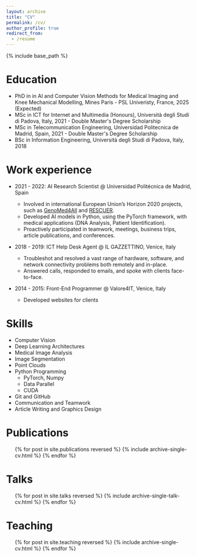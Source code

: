```yaml
---
layout: archive
title: "CV"
permalink: /cv/
author_profile: true
redirect_from:
  - /resume
---
```


{% include base_path %}

Education
======
* PhD in in AI and Computer Vision Methods for Medical Imaging and Knee Mechanical Modelling, Mines Paris - PSL Univeristy, France, 2025 (Expected)
* MSc in ICT for Internet and Multimedia (Honours), Università degli Studi di Padova, Italy, 2021 - Double Master's Degree Scholarship
* MSc in Telecommunication Engineering, Universidad Politecnica de Madrid, Spain, 2021 - Double Master's Degree Scholarship
* BSc in Information Engineering, Università degli Studi di Padova, Italy, 2018

Work experience
======
* 2021 - 2022: AI Research Scientist @ Universidad Politécnica de Madrid, Spain
  * Involved in international European Union’s Horizon 2020 projects, such as <a href='https://genomed4all.eu/'>GenoMed4All</a> and <a href='https://rescuerproject.eu/'>RESCUER</a>.
  * Developed AI models in Python, using the PyTorch framework, with medical applications (DNA Analysis, Patient Identification).
  * Proactively participated in teamwork, meetings, business trips, article publications, and conferences.

* 2018 - 2019: ICT Help Desk Agent @ IL GAZZETTINO, Venice, Italy
  * Troubleshot and resolved a vast range of hardware, software, and network connectivity problems both remotely and in-place.
  * Answered calls, responded to emails, and spoke with clients face-to-face.
* 2014 - 2015: Front-End Programmer @ Valore4IT, Venice, Italy 
  * Developed websites for clients 
  
Skills
======
* Computer Vision
* Deep Learning Architectures
* Medical Image Analysis
* Image Segmentation
* Point Clouds
* Python Programming
  * PyTorch, Numpy
  * Data Parallel
  * CUDA
* Git and GitHub
* Communication and Teamwork 
* Article Writing and Graphics Design 

Publications
======
  <ul>{% for post in site.publications reversed %}
    {% include archive-single-cv.html %}
  {% endfor %}</ul>
  
Talks
======
  <ul>{% for post in site.talks reversed %}
    {% include archive-single-talk-cv.html  %}
  {% endfor %}</ul>
  
Teaching
======
  <ul>{% for post in site.teaching reversed %}
    {% include archive-single-cv.html %}
  {% endfor %}</ul>
